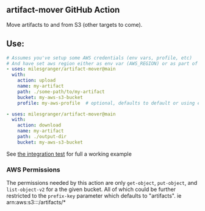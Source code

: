 

## artifact-mover GitHub Action

Move artifacts to and from S3 (other targets to come).

## Use:

```yaml
# Assumes you've setup some AWS credentials (env vars, profile, etc)
# And have set aws region either as env var (AWS_REGION) or as part of the profile
- uses: milesgranger/artifact-mover@main
  with:
    action: upload
    name: my-artifact
    path: ./some-path/to/my-artifact
    bucket: my-aws-s3-bucket
    profile: my-aws-profile  # optional, defaults to default or using env vars

- uses: milesgranger/artifact-mover@main
  with:
    action: download
    name: my-artifact
    path: ./output-dir
    bucket: my-aws-s3-bucket
```

See [the integration test](./.github/workflows/test.yml) for full a working example

### AWS Permissions

The permissions needed by this action are only `get-object`, `put-object`, and `list-object-v2` for a the given bucket. All of which could be further restricted to the `prefix-key` parameter which defaults to "artifacts". ie arn:aws:s3:::<bucket>/artifacts/*
